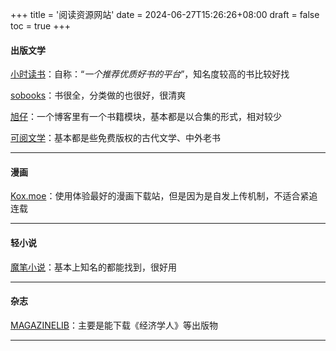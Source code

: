 +++
title = '阅读资源网站'
date = 2024-06-27T15:26:26+08:00
draft = false
toc = true
+++

#### 出版文学

[小时读书](https://timedown.cn/)：自称：“*一个推荐优质好书的平台*”，知名度较高的书比较好找

[sobooks]( https://sobooks.cc/)：书很全，分类做的也很好，很清爽

[旭仔](https://www.xuzai.com/category/books)：一个博客里有一个书籍模块，基本都是以合集的形式，相对较少

[可阅文学](https://www.kepub.net/)：基本都是些免费版权的古代文学、中外老书

------



#### 漫画

[Kox.moe](https://kox.moe/)：使用体验最好的漫画下载站，但是因为是自发上传机制，不适合紧追连载

------



#### 轻小说

[魔笔小说](https://mobinovels.com/)：基本上知名的都能找到，很好用

------



#### 杂志

[MAGAZINELIB](https://magazinelib.com/)：主要是能下载《经济学人》等出版物

------

